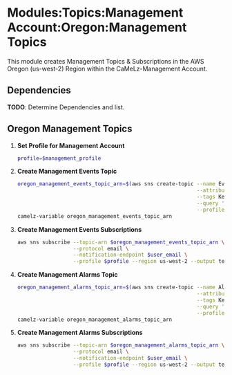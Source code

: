 # Modules:Topics:Management Account:Oregon:Management Topics

This module creates Management Topics & Subscriptions in the AWS Oregon (us-west-2) Region within the
CaMeLz-Management Account.

## Dependencies

**TODO**: Determine Dependencies and list.

## Oregon Management Topics

1. **Set Profile for Management Account**

    ```bash
    profile=$management_profile
    ```

1. **Create Management Events Topic**

    ```bash
    oregon_management_events_topic_arn=$(aws sns create-topic --name Events \
                                                              --attributes "DisplayName=CMLM Events" \
                                                              --tags Key=Name,Value=Management-Events-Topic Key=Company,Value=CaMeLz Key=Environment,Value=Management \
                                                              --query 'TopicArn' \
                                                              --profile $profile --region us-west-2 --output text)
    camelz-variable oregon_management_events_topic_arn
    ```

1. **Create Management Events Subscriptions**

    ```bash
    aws sns subscribe --topic-arn $oregon_management_events_topic_arn \
                      --protocol email \
                      --notification-endpoint $user_email \
                      --profile $profile --region us-west-2 --output text
    ```

1. **Create Management Alarms Topic**

    ```bash
    oregon_management_alarms_topic_arn=$(aws sns create-topic --name Alarms \
                                                              --attributes "DisplayName=CMLM Alarms" \
                                                              --tags Key=Name,Value=Management-Alarms-Topic Key=Company,Value=CaMeLz Key=Environment,Value=Management \
                                                              --query 'TopicArn' \
                                                              --profile $profile --region us-west-2 --output text)
    camelz-variable oregon_management_alarms_topic_arn
    ```

1. **Create Management Alarms Subscriptions**

    ```bash
    aws sns subscribe --topic-arn $oregon_management_alarms_topic_arn \
                      --protocol email \
                      --notification-endpoint $user_email \
                      --profile $profile --region us-west-2 --output text
    ```
